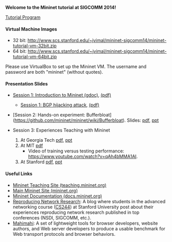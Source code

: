 **Welcome to the Mininet tutorial at SIGCOMM 2014!**

[Tutorial Program](http://conferences.sigcomm.org/sigcomm/2014/tutorial-mininet.php)

#### Virtual Machine Images
- 32 bit: http://www.scs.stanford.edu/~jvimal/mininet-sigcomm14/mininet-tutorial-vm-32bit.zip
- 64 bit: http://www.scs.stanford.edu/~jvimal/mininet-sigcomm14/mininet-tutorial-vm-64bit.zip

Please use VirtualBox to set up the Mininet VM.  The username and password are both "mininet" (without quotes).

#### Presentation Slides

- [Session 1: Introduction to Mininet (gdoc)](https://docs.google.com/a/onlab.us/presentation/d/1Xtp05lLQTEFGICTxzV9sQl28wW_cAZz6B1q9_qZBR_8/edit), [(pdf)](https://www.dropbox.com/s/k9mgeg9bsvg1hvy/mininet-intro.pdf)

    - [Session 1: BGP hijacking attack](https://github.com/mininet/mininet/wiki/BGP-Path-Hijacking-Attack-Demo), [(pdf)](https://www.dropbox.com/s/ghtzpxpmgf8zi2g/mininet-bgp-demo.pdf)

- [Session 2: Hands-on experiment: Bufferbloat]
(https://github.com/mininet/mininet/wiki/Bufferbloat).  Slides: [pdf](https://www.dropbox.com/s/myfupw8uljmn8x1/bufferbloat_mininet.pdf), [ppt](https://www.dropbox.com/s/49xmxrrf2ntrpwr/BufferBloat_mininet.pptx)

- Session 3: Experiences Teaching with Mininet

    1. At Georgia Tech [pdf](https://www.dropbox.com/s/xjh62m09likh50z/feamster-sigcomm2014.pdf), [ppt](https://www.dropbox.com/s/r1td7llpq7pa86o/feamster-sigcomm2014.pptx)
    2. At MIT [pdf](https://www.dropbox.com/s/7nl53jbmhawzk9i/mininet-MIT-experiences.pdf)
        - Video of training versus testing performance: https://www.youtube.com/watch?v=qAh4bMMA1AI.
    3. At Stanford [pdf](https://www.dropbox.com/s/p7hme4a0dh9l3pu/mininet-stanford-experiences.pdf), [ppt](https://www.dropbox.com/s/ag9v7gp7t1g2ozy/mininet-stanford-experiences.pptx)

#### Useful Links

- [Mininet Teaching Site (teaching.mininet.org)](http://teaching.mininet.org)
- [Main Mininet Site (mininet.org)](http://mininet.org)
- [Mininet Documentation (docs.mininet.org)](http://docs.mininet.org)
- [Reproducing Network Research](http://reproducingnetworkresearch.wordpress.com): A blog where students in the advanced networking course ([CS244](http://cs244.stanford.edu/)) at Stanford University post about their experiences reproducing network research published in top conferences (NSDI, SIGCOMM, etc.).
- [Mahimahi](http://mahimahi.mit.edu/): A set of lightweight tools for browser developers, website authors, and Web server developers to produce a usable benchmark for Web transport protocols and browser behaviors.
